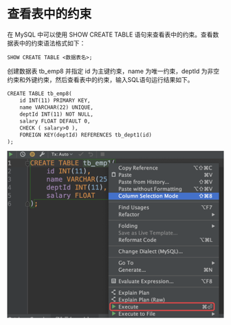 # 查看表中的约束

在 MySQL 中可以使用 SHOW CREATE TABLE 语句来查看表中的约束。查看数据表中的约束语法格式如下：

```text
SHOW CREATE TABLE <数据表名>;
```

 创建数据表 tb\_emp8 并指定 id 为主键约束，name 为唯一约束，deptId 为非空约束和外键约束，然后查看表中的约束，输入SQL语句运行结果如下。

```text
CREATE TABLE tb_emp8(
    id INT(11) PRIMARY KEY,
    name VARCHAR(22) UNIQUE,
    deptId INT(11) NOT NULL,
    salary FLOAT DEFAULT 0,
    CHECK ( salary>0 ),
    FOREIGN KEY(deptId) REFERENCES tb_dept1(id)
);
```

![](../.gitbook/assets/image%20%28105%29.png)


